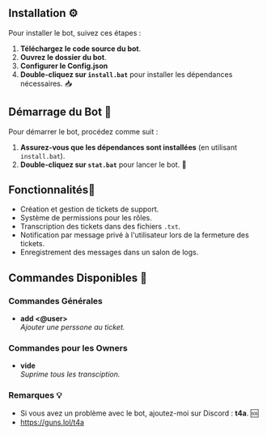 ## Installation ⚙️

Pour installer le bot, suivez ces étapes :

1. **Téléchargez le code source du bot**.
2. **Ouvrez le dossier du bot**.
3. **Configurer le Config.json**
4. **Double-cliquez sur `install.bat`** pour installer les dépendances nécessaires. 📥

## Démarrage du Bot 🚀

Pour démarrer le bot, procédez comme suit :

1. **Assurez-vous que les dépendances sont installées** (en utilisant `install.bat`).
2. **Double-cliquez sur `stat.bat`** pour lancer le bot. 🤖


## Fonctionnalités📜

- Création et gestion de tickets de support.
- Système de permissions pour les rôles.
- Transcription des tickets dans des fichiers `.txt`.
- Notification par message privé à l'utilisateur lors de la fermeture des tickets.
- Enregistrement des messages dans un salon de logs.


## Commandes Disponibles 📜

### Commandes Générales
- **add <@user>**  
  *Ajouter une perssone au ticket.*


### Commandes pour les Owners

- **vide**  
  *Suprime tous les transciption.*

### Remarques 💡
- Si vous avez un problème avec le bot, ajoutez-moi sur Discord : **t4a**. 🆘
- https://guns.lol/t4a 
